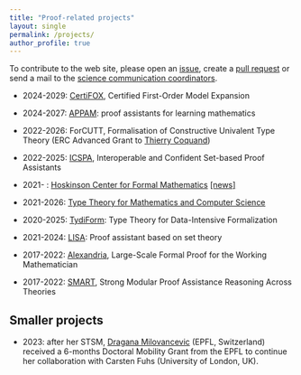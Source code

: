 ```yaml
---
title: "Proof-related projects"
layout: single
permalink: /projects/
author_profile: true
---
```


To contribute to the web site, please open an [issue](https://github.com/EuroProofNet/europroofnet.github.io/issues), create a [pull request](https://github.com/EuroProofNet/europroofnet.github.io) or send a mail to the [science communication coordinators](../contact).

- 2024-2029: [CertiFOX](https://www.bartbogaerts.eu/projects/certifox), Certified First-Order Model Expansion

- 2024-2027: [APPAM](https://appam.icube.unistra.fr/): proof assistants for learning mathematics

- 2022-2026: ForCUTT, Formalisation of Constructive Univalent Type Theory (ERC Advanced Grant to [Thierry Coquand](http://www.cse.chalmers.se/~coquand/))

- 2022-2025: [ICSPA](https://www.clearsy.com/recherche-et-developpement/icspa/), Interoperable and Confident Set-based Proof Assistants

- 2021- : [Hoskinson Center for Formal Mathematics](https://www.cmu.edu/hoskinson/) [[news]](https://www.cmu.edu/news/stories/archives/2021/september/hoskinson-center-for-formal-mathematics.html)

- 2021-2026: [Type Theory for Mathematics and Computer Science](https://kaw.wallenberg.org/en/research/software-checks-proof)

- 2020-2025: [TydiForm](https://tydiform.fmf.uni-lj.si/): Type Theory for Data-Intensive Formalization

- 2021-2024: [LISA](https://github.com/epfl-lara/lisa): Proof assistant based on set theory

- 2017-2022: [Alexandria](https://www.cl.cam.ac.uk/~lp15/Grants/Alexandria/), Large-Scale Formal Proof for the Working Mathematician

- 2017-2022: [SMART](https://project-smart.uibk.ac.at/), Strong Modular Proof Assistance Reasoning Across Theories

Smaller projects
----------------

- 2023: after her STSM, [Dragana Milovancevic](https://people.epfl.ch/dragana.milovancevic) (EPFL, Switzerland) received a 6-months Doctoral Mobility Grant from the EPFL to continue her collaboration with Carsten Fuhs (University of London, UK).
